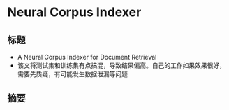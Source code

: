 # Neural Corpus Indexer

## 标题

- A Neural Corpus Indexer for Document Retrieval
- 该文将测试集和训练集有点搞混，导致结果偏高。自己的工作如果效果很好，需要先质疑，有可能发生数据泄漏等问题

## 摘要